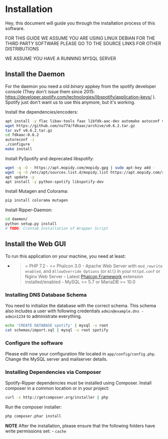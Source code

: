 Installation
============

Hey, this document will guide you through the installation process of this software.

FOR THIS GUIDE WE ASSUME YOU ARE USING LINUX DEBIAN FOR THE THIRD PARTY SOFTWARE PLEASE GO TO THE SOURCE LINKS FOR OTHER DISTRIBUTIONS

WE ASSUME YOU HAVE A RUNNING MYSQL SERVER

Install the Daemon
------------------

For the daemon you need a old *binary* appkey from the spotify developer console (They don't issue them since 2015: https://developer.spotify.com/technologies/libspotify/application-keys/ ). Spotify just don't want us to use this anymore, but it's working.

Install the dependencies/encoders:

```bash
apt install -y flac libav-tools faac libfdk-aac-dev automake autoconf vorbis-tool sopus-tools lame build-essential libffi-dev
wget https://github.com/nu774/fdkaac/archive/v0.6.2.tar.gz
tar xvf v0.6.2.tar.gz
cd fdkaac-0.6.2
autoreconf -i
./configure
make install
```

Install PySpotify and deprecated libspotify:

```bash
wget -q -O - https://apt.mopidy.com/mopidy.gpg | sudo apt-key add -
wget -q -O /etc/apt/sources.list.d/mopidy.list https://apt.mopidy.com/stretch.list
apt update -y
apt install -y python-spotify libspotify-dev
```

Install Mutagen and Colorama:

```bash
pip install colorama mutagen
```

Install Ripper-Daemon:

```bash
cd daemon/
python setup.py install
# TODO: Crontab Installation of Wrapper Script
```

Install the Web GUI
-------------------

To run this application on your machine, you need at least:

-	>= PHP 7.2 - >= Phalcon 3.0 - Apache Web Server with `mod_rewrite enabled`, and `AllowOverride Options` (or `All`) in your `httpd.conf` or Nginx Web Server - Latest [Phalcon Framework](https://github.com/phalcon/cphalcon) extension installed/enabled - MySQL >= 5.7 or MariaDB >= 10.0

### Installing DNS Database Schema

You need to initialize the database with the correct schema. This schema also includes a user with following credentials `admin@example.dns - admin1234` to administrate everything.

```bash
echo 'CREATE DATABASE spotify' | mysql -u root
cat schemas/import.sql | mysql -u root spotify
```

### Configure the software

Please edit now your configuration file located in `app/config/config.php`. Change the MySQL server and mailserver details.

### Installing Dependencies via Composer

Spotify-Ripper dependencies must be installed using Composer. Install composer in a common location or in your project:

```bash
curl -s http://getcomposer.org/installer | php
```

Run the composer installer:

```bash
php composer.phar install
```

**NOTE** After the installation, please ensure that the following folders have write permissions set: - `cache`
